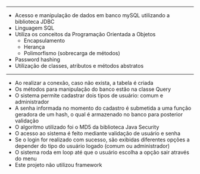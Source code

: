 ----------

- Acesso e manipulação de dados em banco mySQL utilizando a biblioteca JDBC
- Linguagem SQL
- Utiliza os conceitos da Programação Orientada a Objetos
    - Encapsulamento
    - Herança
    - Polimorfismo (sobrecarga de métodos)
- Password hashing
- Utilização de classes, atributos e métodos abstratos

----------
- Ao realizar a conexão, caso não exista, a tabela é criada
- Os métodos para manipulação do banco estão na classe Query
- O sistema permite cadastrar dois tipos de usuário: comum e administrador
- A senha informada no momento do cadastro é submetida a uma função geradora de um hash, o qual é armazenado no banco para posterior validação
- O algoritmo utilizado foi o MD5 da biblioteca Java Security
- O acesso ao sistema é feito mediante validação de usuário e senha
- Se o login for realizado com sucesso, são exibidas diferentes opções a depender do tipo do usuário logado (comum ou administrador)
- O sistema roda em loop até que o usuário escolha a opção sair através do menu
- Este projeto não utilizou framework
